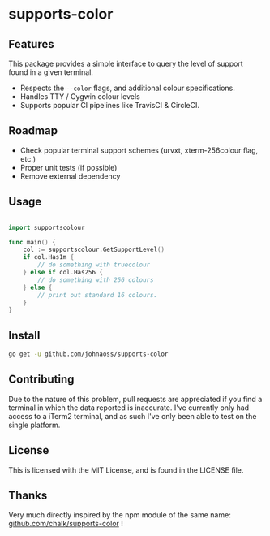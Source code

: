 # supports-color

## Features

This package provides a simple interface to query the level of support found in a given terminal.

* Respects the `--color` flags, and additional colour specifications.
* Handles TTY / Cygwin colour levels
* Supports popular CI pipelines like TravisCI & CircleCI.

## Roadmap

* Check popular terminal support schemes (urvxt, xterm-256colour flag, etc.)
* Proper unit tests (if possible)
* Remove external dependency

## Usage

```go

import supportscolour

func main() {
    col := supportscolour.GetSupportLevel()
    if col.Has1m {
        // do something with truecolour
    } else if col.Has256 {
        // do something with 256 colours
    } else {
        // print out standard 16 colours.
    }
}

```

## Install

```bash
go get -u github.com/johnaoss/supports-color
```

## Contributing

Due to the nature of this problem, pull requests are appreciated if you find a terminal in which the data reported is inaccurate.
I've currently only had access to a iTerm2 terminal, and as such I've only been able to test on the single platform.

## License

This is licensed with the MIT License, and is found in the LICENSE file.

## Thanks

Very much directly inspired by the npm module of the same name: [github.com/chalk/supports-color](https://github.com/chalk/supports-color) !
